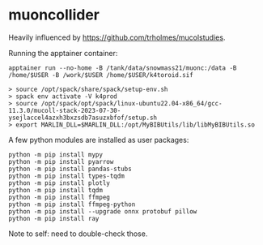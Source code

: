 # muoncollider

Heavily influenced by https://github.com/trholmes/mucolstudies.

Running the apptainer container:

```
apptainer run --no-home -B /tank/data/snowmass21/muonc:/data -B /home/$USER -B /work/$USER /home/$USER/k4toroid.sif

> source /opt/spack/share/spack/setup-env.sh
> spack env activate -V k4prod
> source /opt/spack/opt/spack/linux-ubuntu22.04-x86_64/gcc-11.3.0/mucoll-stack-2023-07-30-ysejlaccel4azxh3bxzsdb7asuzxbfof/setup.sh
> export MARLIN_DLL=$MARLIN_DLL:/opt/MyBIBUtils/lib/libMyBIBUtils.so
```

A few python modules are installed as user packages:

```
python -m pip install mypy
python -m pip install pyarrow
python -m pip install pandas-stubs
python -m pip install types-tqdm
python -m pip install plotly
python -m pip install tqdm
python -m pip install ffmpeg
python -m pip install ffmpeg-python
python -m pip install --upgrade onnx protobuf pillow
python -m pip install ray
```

Note to self: need to double-check those.
